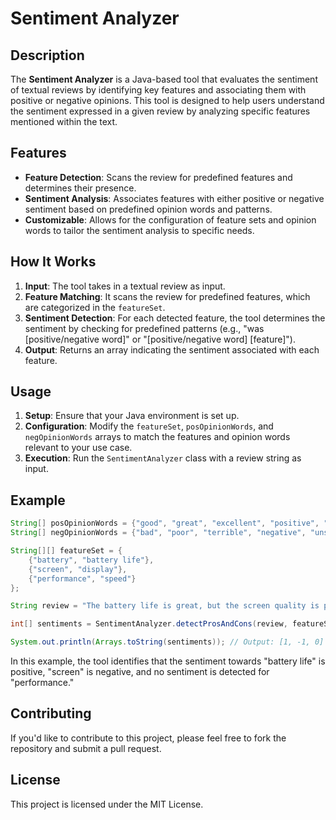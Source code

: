 # Sentiment Analyzer

## Description

The **Sentiment Analyzer** is a Java-based tool that evaluates the sentiment of textual reviews by identifying key features and associating them with positive or negative opinions. This tool is designed to help users understand the sentiment expressed in a given review by analyzing specific features mentioned within the text.

## Features

- **Feature Detection**: Scans the review for predefined features and determines their presence.
- **Sentiment Analysis**: Associates features with either positive or negative sentiment based on predefined opinion words and patterns.
- **Customizable**: Allows for the configuration of feature sets and opinion words to tailor the sentiment analysis to specific needs.

## How It Works

1. **Input**: The tool takes in a textual review as input.
2. **Feature Matching**: It scans the review for predefined features, which are categorized in the `featureSet`.
3. **Sentiment Detection**: For each detected feature, the tool determines the sentiment by checking for predefined patterns (e.g., "was [positive/negative word]" or "[positive/negative word] [feature]").
4. **Output**: Returns an array indicating the sentiment associated with each feature.

## Usage

1. **Setup**: Ensure that your Java environment is set up.
2. **Configuration**: Modify the `featureSet`, `posOpinionWords`, and `negOpinionWords` arrays to match the features and opinion words relevant to your use case.
3. **Execution**: Run the `SentimentAnalyzer` class with a review string as input.

## Example

```java
String[] posOpinionWords = {"good", "great", "excellent", "positive", "satisfactory"};
String[] negOpinionWords = {"bad", "poor", "terrible", "negative", "unsatisfactory"};

String[][] featureSet = {
    {"battery", "battery life"},
    {"screen", "display"},
    {"performance", "speed"}
};

String review = "The battery life is great, but the screen quality is poor.";

int[] sentiments = SentimentAnalyzer.detectProsAndCons(review, featureSet, posOpinionWords, negOpinionWords);

System.out.println(Arrays.toString(sentiments)); // Output: [1, -1, 0]
```

In this example, the tool identifies that the sentiment towards "battery life" is positive, "screen" is negative, and no sentiment is detected for "performance."

## Contributing

If you'd like to contribute to this project, please feel free to fork the repository and submit a pull request.

## License

This project is licensed under the MIT License.
